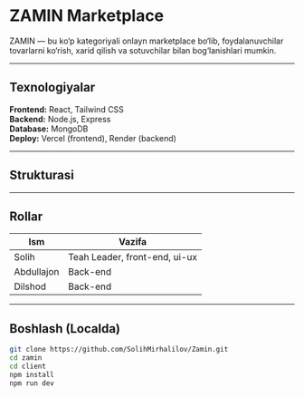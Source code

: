 
# ZAMIN Marketplace

ZAMIN — bu ko‘p kategoriyali onlayn marketplace bo‘lib, foydalanuvchilar tovarlarni ko‘rish, xarid qilish va sotuvchilar bilan bog‘lanishlari mumkin.

---

## Texnologiyalar

**Frontend:** React, Tailwind CSS  
**Backend:** Node.js, Express  
**Database:** MongoDB  
**Deploy:** Vercel (frontend), Render (backend)



---

## Strukturasi


---

## Rollar

| Ism       | Vazifa                                    |
|-----------|-------------------------------------------|
| Solih     | Teah Leader, front-end, ui-ux             |
| Abdullajon| Back-end                                  |
| Dilshod   | Back-end                                  |

---

## Boshlash (Localda)

```bash
git clone https://github.com/SolihMirhalilov/Zamin.git
cd zamin
cd client
npm install
npm run dev
